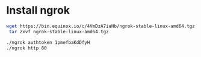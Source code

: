 # Install ngrok
```bash 
wget https://bin.equinox.io/c/4VmDzA7iaHb/ngrok-stable-linux-amd64.tgz
 tar zxvf ngrok-stable-linux-amd64.tgz

./ngrok authtoken 1pmefbaKdDfyH
./ngrok http 80
```
